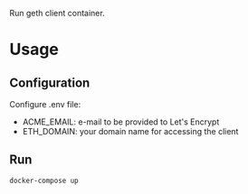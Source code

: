 Run geth client container.

# Usage

## Configuration

Configure .env file:

* ACME_EMAIL: e-mail to be provided to Let's Encrypt
* ETH_DOMAIN: your domain name for accessing the client

## Run

```
docker-compose up
```
